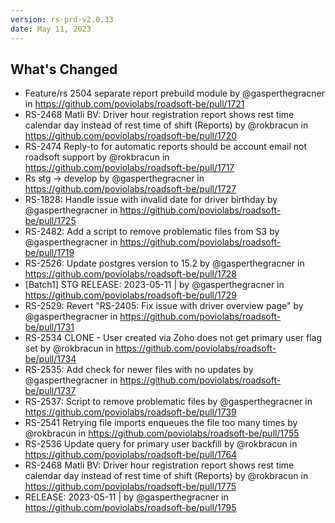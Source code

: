 ```yaml
---
version: rs-prd-v2.0.33
date: May 11, 2023
---
```


## What's Changed
* Feature/rs 2504 separate report prebuild module by @gasperthegracner in https://github.com/poviolabs/roadsoft-be/pull/1721
* RS-2468 Matli BV: Driver hour registration report shows rest time calendar day instead of rest time of shift (Reports) by @rokbracun in https://github.com/poviolabs/roadsoft-be/pull/1720
* RS-2474 Reply-to for automatic reports should be account email not roadsoft support by @rokbracun in https://github.com/poviolabs/roadsoft-be/pull/1717
* Rs stg -> develop by @gasperthegracner in https://github.com/poviolabs/roadsoft-be/pull/1727
* RS-1828: Handle issue with invalid date for driver birthday by @gasperthegracner in https://github.com/poviolabs/roadsoft-be/pull/1725
* RS-2482: Add a script to remove problematic files from S3 by @gasperthegracner in https://github.com/poviolabs/roadsoft-be/pull/1719
* RS-2526: Update postgres version to 15.2 by @gasperthegracner in https://github.com/poviolabs/roadsoft-be/pull/1728
* [Batch1] STG RELEASE: 2023-05-11 | by @gasperthegracner in https://github.com/poviolabs/roadsoft-be/pull/1729
* RS-2529: Revert "RS-2405: Fix issue with driver overview page" by @gasperthegracner in https://github.com/poviolabs/roadsoft-be/pull/1731
* RS-2534 CLONE - User created via Zoho does not get primary user flag set by @rokbracun in https://github.com/poviolabs/roadsoft-be/pull/1734
* RS-2535: Add check for newer files with no updates by @gasperthegracner in https://github.com/poviolabs/roadsoft-be/pull/1737
* RS-2537: Script to remove problematic files by @gasperthegracner in https://github.com/poviolabs/roadsoft-be/pull/1739
* RS-2541 Retrying file imports enqueues the file too many times by @rokbracun in https://github.com/poviolabs/roadsoft-be/pull/1755
* RS-2536 Update query for primary user backfill by @rokbracun in https://github.com/poviolabs/roadsoft-be/pull/1764
* RS-2468 Matli BV: Driver hour registration report shows rest time calendar day instead of rest time of shift (Reports) by @rokbracun in https://github.com/poviolabs/roadsoft-be/pull/1775
* RELEASE: 2023-05-11 | by @gasperthegracner in https://github.com/poviolabs/roadsoft-be/pull/1795